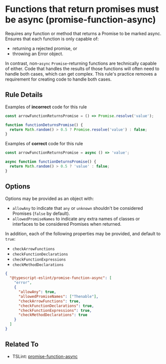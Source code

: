 # Functions that return promises must be async (promise-function-async)

Requires any function or method that returns a Promise to be marked async.
Ensures that each function is only capable of:

- returning a rejected promise, or
- throwing an Error object.

In contrast, non-`async` `Promise`-returning functions are technically capable of either.
Code that handles the results of those functions will often need to handle both cases, which can get complex.
This rule's practice removes a requirement for creating code to handle both cases.

## Rule Details

Examples of **incorrect** code for this rule

```ts
const arrowFunctionReturnsPromise = () => Promise.resolve('value');

function functionDeturnsPromise() {
  return Math.random() > 0.5 ? Promise.resolve('value') : false;
}
```

Examples of **correct** code for this rule

```ts
const arrowFunctionReturnsPromise = async () => 'value';

async function functionDeturnsPromise() {
  return Math.random() > 0.5 ? 'value' : false;
}
```

## Options

Options may be provided as an object with:

- `allowAny` to indicate that `any` or `unknown` shouldn't be considered Promises (`false` by default).
- `allowedPromiseNames` to indicate any extra names of classes or interfaces to be considered Promises when returned.

In addition, each of the following properties may be provided, and default to `true`:

- `checkArrowFunctions`
- `checkFunctionDeclarations`
- `checkFunctionExpressions`
- `checkMethodDeclarations`

```json
{
  "@typescript-eslint/promise-function-async": [
    "error",
    {
      "allowAny": true,
      "allowedPromiseNames": ["Thenable"],
      "checkArrowFunctions": true,
      "checkFunctionDeclarations": true,
      "checkFunctionExpressions": true,
      "checkMethodDeclarations": true
    }
  ]
}
```

## Related To

- TSLint: [promise-function-async](https://palantir.github.io/tslint/rules/promise-function-async)
